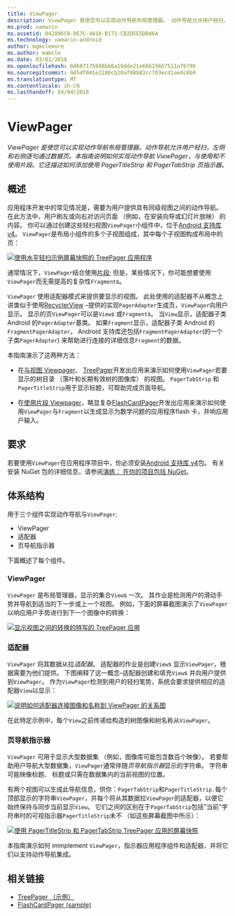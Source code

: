 ```yaml
---
title: ViewPager
description: ViewPager 是使您可以实现动作导航布局管理器。 动作导航允许用户轻扫，左侧和右侧逐句通过数据页。 本指南说明如何实现动作导航 ViewPager，与使用和不使用片段。 它还描述如何添加使用 PagerTitleStrip 和 PagerTabStrip 页指示器。
ms.prod: xamarin
ms.assetid: D42896C0-DE7C-4818-B171-CB2D5E5DD46A
ms.technology: xamarin-android
author: mgmclemore
ms.author: mamcle
ms.date: 03/01/2018
ms.openlocfilehash: bd687175048bb6a19dde21e66619667511a76796
ms.sourcegitcommit: 945df041e2180cb20af08b83cc703ecd1aedc6b0
ms.translationtype: MT
ms.contentlocale: zh-CN
ms.lasthandoff: 04/04/2018
---
```

# <a name="viewpager"></a>ViewPager

_ViewPager 是使您可以实现动作导航布局管理器。动作导航允许用户轻扫，左侧和右侧逐句通过数据页。本指南说明如何实现动作导航 ViewPager，与使用和不使用片段。它还描述如何添加使用 PagerTitleStrip 和 PagerTabStrip 页指示器。_

 
## <a name="overview"></a>概述

应用程序开发中的常见情况是，需要为用户提供具有同级视图之间的动作导航。 在此方法中，用户刷左或向右对访问页面 （例如，在安装向导或幻灯片放映） 的内容。 你可以通过创建这些轻扫视图`ViewPager`小组件中，位于[Android 支持库 v4](https://www.nuget.org/packages/Xamarin.Android.Support.v4/)。 `ViewPager`是布局小组件的多个子视图组成，其中每个子视图构成布局中的页： 

[![使用水平轻扫示例屏幕快照的 TreePager 应用程序](images/01-intro-sml.png)](images/01-intro.png#lightbox)

通常情况下，`ViewPager`结合使用[片段](https://developer.xamarin.com/guides/android/platform_features/fragments/); 但是，某些情况下，你可能想要使用`ViewPager`而无需提高的复杂性`Fragment`s。

`ViewPager` 使用适配器模式来提供要显示的视图。 此处使用的适配器不从概念上讲类似于使用[RecyclerView](~/android/user-interface/layouts/recycler-view/index.md) &ndash;提供的实现`PagerAdapter`生成页，`ViewPager`向用户显示。 显示的页`ViewPager`可以是`View`s 或`Fragment`s。 当`View`显示，适配器子类 Android 的`PagerAdapter`基类。 如果`Fragment`显示，适配器子类 Android 的`FragmentPagerAdapter`。 Android 支持库还包括`FragmentPagerAdapter`(的一个子类`PagerAdapter`) 来帮助进行连接的详细信息`Fragment`的数据。 

本指南演示了这两种方法： 

-   在[与视图 Viewpager](~/android/user-interface/controls/view-pager/viewpager-and-views.md)、 [TreePager](https://developer.xamarin.com/samples/monodroid/UserInterface/TreePager/)开发出应用来演示如何使用`ViewPager`若要显示的树目录 （落叶和长期有效树的图像库） 的视图。 
    `PagerTabStrip`  和`PagerTitleStrip`用于显示标题，可帮助完成页面导航。

-   在[使用片段 Viewpager](~/android/user-interface/controls/view-pager/viewpager-and-fragments.md)，略显复杂[FlashCardPager](https://developer.xamarin.com/samples/monodroid/UserInterface/TreePager/)开发出应用来演示如何使用`ViewPager`与`Fragment`以生成显示为数学问题的应用程序flash 卡，并响应用户输入。 


## <a name="requirements"></a>要求

若要使用`ViewPager`在应用程序项目中，你必须安装[Android 支持库 v4](https://www.nuget.org/packages/Xamarin.Android.Support.v4/)包。 有关安装 NuGet 包的详细信息，请参阅[演练： 在你的项目包括 NuGet](https://docs.microsoft.com/visualstudio/mac/nuget-walkthrough)。 

 
## <a name="architecture"></a>体系结构

用于三个组件实现动作导航与`ViewPager`:

-   ViewPager
-   适配器
-   页导航指示器

下面概述了每个组件。



### <a name="viewpager"></a>ViewPager

`ViewPager` 是布局管理器，显示的集合`View`s 一次。 其作业是检测用户的滑动手势并导航到适当的下一步或上一个视图。 例如，下面的屏幕截图演示了`ViewPager`以响应用户手势进行到下一个图像中的转换： 

[![显示视图之间的转换的特写的 TreePager 应用](images/02-transition-sml.png)](images/02-transition.png#lightbox)


### <a name="adapter"></a>适配器

`ViewPager` 将其数据从拉*适配器*。 适配器的作业是创建`View`s 显示`ViewPager`，根据需要为他们提供。 下图阐释了这一概念&ndash;适配器创建和填充`View`s 并向用户提供到`ViewPager`。 作为`ViewPager`检测到用户的轻扫笔势，系统会要求提供相应的适配器`View`以显示： 

[![说明如何适配器连接图像和名称到 ViewPager 的关系图](images/03-adapter-sml.png)](images/03-adapter.png#lightbox)

在此特定示例中，每个`View`之前传递给构造的树图像和树名称从`ViewPager`。 



### <a name="pager-indicator"></a>页导航指示器

`ViewPager` 可用于显示大型数据集 （例如，图像库可能包含数百个映像）。 若要帮助用户导航大型数据集，`ViewPager`通常伴随*页导航指示器*显示的字符串。 字符串可能映像标题、 标题或只需在数据集内的当前视图的位置。 

有两个视图可以生成此导航信息，供你：`PagerTabStrip`和`PagerTitleStrip.`每个顶部显示的字符串`ViewPager`，并每个将从其数据拉`ViewPager`的适配器，以便它始终保持与同步当前显示`View`。 它们之间的区别在于`PagerTabStrip`包括"当前"字符串时的可视指示器`PagerTitleStrip`未不 （如这些屏幕截图中所示）： 

[![使用 PagerTitleStrip 和 PagerTabStrip TreePager 应用的屏幕快照](images/04-comparison-sml.png)](images/04-comparison.png#lightbox)

本指南演示如何 immplement `ViewPager`，指示器应用程序组件和适配器，并将它们以支持动作导航集成。 



## <a name="related-links"></a>相关链接

- [TreePager （示例）](https://developer.xamarin.com/samples/monodroid/UserInterface/TreePager)
- [FlashCardPager (sample)](https://developer.xamarin.com/samples/monodroid/UserInterface/FlashCardPager)
